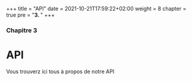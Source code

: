 +++
title = "API"
date = 2021-10-21T17:59:22+02:00
weight = 8
chapter = true
pre = "<b>3. </b>"
+++

### Chapitre 3

# API

Vous trouverz ici tous à propos de notre API
